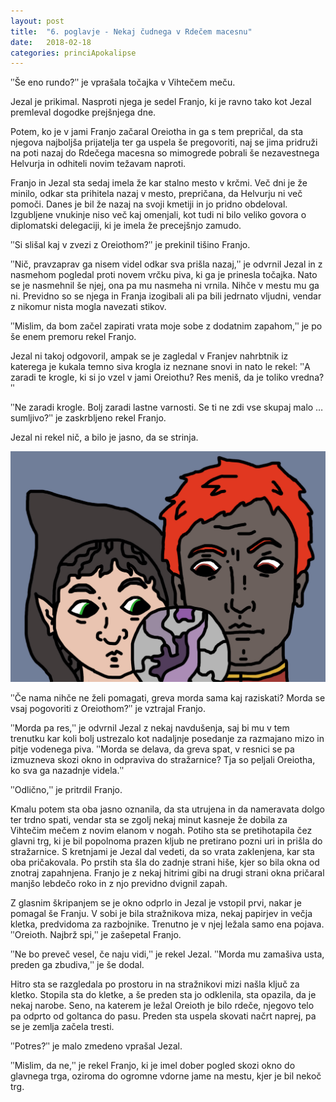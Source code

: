 ```yaml
---
layout: post
title:  "6. poglavje - Nekaj čudnega v Rdečem macesnu"
date:   2018-02-18
categories: princiApokalipse
---
```

ʺŠe eno rundo?ʺ je vprašala točajka v Vihtečem meču.

Jezal je prikimal. Nasproti njega je sedel Franjo, ki je ravno tako kot Jezal premleval dogodke prejšnjega dne.

Potem, ko je v jami Franjo začaral Oreiotha in ga s tem prepričal, da sta njegova najboljša prijatelja ter ga uspela še pregovoriti, naj se jima pridruži na poti nazaj do Rdečega macesna so mimogrede pobrali še nezavestnega Helvurja in odhiteli novim težavam naproti.

Franjo in Jezal sta sedaj imela že kar stalno mesto v krčmi. Več dni je že minilo, odkar sta prihitela nazaj v mesto, prepričana, da Helvurju ni več pomoči. Danes je bil že nazaj na svoji kmetiji in jo pridno obdeloval. Izgubljene vnukinje niso več kaj omenjali, kot tudi ni bilo veliko govora o diplomatski delegaciji, ki je imela že precejšnjo zamudo.

ʺSi slišal kaj v zvezi z Oreiothom?ʺ je prekinil tišino Franjo.

ʺNič, pravzaprav ga nisem videl odkar sva prišla nazaj,ʺ je odvrnil Jezal in z nasmehom pogledal proti novem vrčku piva, ki ga je prinesla točajka. Nato se je nasmehnil še njej, ona pa mu nasmeha ni vrnila. Nihče v mestu mu ga ni. Previdno so se njega in Franja izogibali ali pa bili jedrnato vljudni, vendar z nikomur nista mogla navezati stikov.

ʺMislim, da bom začel zapirati vrata moje sobe z dodatnim zapahom,ʺ je po še enem premoru rekel Franjo.

Jezal ni takoj odgovoril, ampak se je zagledal v Franjev nahrbtnik iz katerega je kukala temno siva krogla iz neznane snovi in nato le rekel: ʺA zaradi te krogle, ki si jo vzel v jami Oreiothu? Res meniš, da je toliko vredna?ʺ

ʺNe zaradi krogle. Bolj zaradi lastne varnosti. Se ti ne zdi vse skupaj malo … sumljivo?ʺ je zaskrbljeno rekel Franjo.

Jezal ni rekel nič, a bilo je jasno, da se strinja.

![2018-02-18-pa6-nekaj-čudnega-v-rdečem-macesnu.jpg](/assets/ilustracije/princiApokalipse/2018-02-18-pa6-nekaj-čudnega-v-rdečem-macesnu.jpg)

ʺČe nama nihče ne želi pomagati, greva morda sama kaj raziskati? Morda se vsaj pogovoriti z Oreiothom?ʺ je vztrajal Franjo.

ʺMorda pa res,ʺ je odvrnil Jezal z nekaj navdušenja, saj bi mu v tem trenutku kar koli bolj ustrezalo kot nadaljnje posedanje za razmajano mizo in pitje vodenega piva. ʺMorda se delava, da greva spat, v resnici se pa izmuzneva skozi okno in odpraviva do stražarnice? Tja so peljali Oreiotha, ko sva ga nazadnje videla.ʺ

ʺOdlično,ʺ je pritrdil Franjo.

Kmalu potem sta oba jasno oznanila, da sta utrujena in da nameravata dolgo ter trdno spati, vendar sta se zgolj nekaj minut kasneje že dobila za Vihtečim mečem z novim elanom v nogah. Potiho sta se pretihotapila čez glavni trg, ki je bil popolnoma prazen kljub ne pretirano pozni uri in prišla do stražarnice. S kretnjami je Jezal dal vedeti, da so vrata zaklenjena, kar sta oba pričakovala. Po prstih sta šla do zadnje strani hiše, kjer so bila okna od znotraj zapahnjena. Franjo je z nekaj hitrimi gibi na drugi strani okna pričaral manjšo lebdečo roko in z njo previdno dvignil zapah.

Z glasnim škripanjem se je okno odprlo in Jezal je vstopil prvi, nakar je pomagal še Franju. V sobi je bila stražnikova miza, nekaj papirjev in večja kletka, predvidoma za razbojnike. Trenutno je v njej ležala samo ena pojava.
ʺOreioth. Najbrž spi,ʺ je zašepetal Franjo.

ʺNe bo preveč vesel, če naju vidi,ʺ je rekel Jezal. ʺMorda mu zamašiva usta, preden ga zbudiva,ʺ je še dodal.

Hitro sta se razgledala po prostoru in na stražnikovi mizi našla ključ za kletko. Stopila sta do kletke, a še preden sta jo odklenila, sta opazila, da je nekaj narobe. Seno, na katerem je ležal Oreioth je bilo rdeče, njegovo telo pa odprto od goltanca do pasu. Preden sta uspela skovati načrt naprej, pa se je zemlja začela tresti.

ʺPotres?ʺ je malo zmedeno vprašal Jezal.

ʺMislim, da ne,ʺ je rekel Franjo, ki je imel dober pogled skozi okno do glavnega trga, oziroma do ogromne vdorne jame na mestu, kjer je bil nekoč trg.